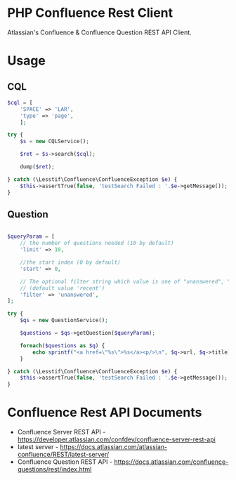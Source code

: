 # PHP Confluence Rest Client

Atlassian's Confluence & Confluence Question REST API Client.

# Usage

## CQL

```php
$cql = [
    'SPACE' => 'LAR',
    'type' => 'page',
    ];

try {
    $s = new CQLService();

    $ret = $s->search($cql);

    dump($ret);

} catch (\Lesstif\Confluence\ConfluenceException $e) {
    $this->assertTrue(false, 'testSearch Failed : '.$e->getMessage());
}
```

## Question

```php

$queryParam = [
    // the number of questions needed (10 by default)
    'limit' => 10,

    //the start index (0 by default)
    'start' => 0,

    // The optional filter string which value is one of "unanswered", "popular", "my", "recent"
    // (default value 'recent')
    'filter' => 'unanswered',
];

try {
    $qs = new QuestionService();

    $questions = $qs->getQuestion($queryParam);

    foreach($questions as $q) {
        echo sprintf("<a href=\"%s\">%s</a><p/>\n", $q->url, $q->title);
    }

} catch (\Lesstif\Confluence\ConfluenceException $e) {
    $this->assertTrue(false, 'testSearch Failed : '.$e->getMessage());
}

```

# Confluence Rest API Documents
* Confluence Server REST API - https://developer.atlassian.com/confdev/confluence-server-rest-api
* latest server - https://docs.atlassian.com/atlassian-confluence/REST/latest-server/
* Confluence Question REST API - https://docs.atlassian.com/confluence-questions/rest/index.html